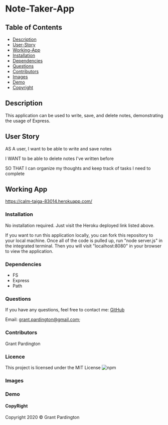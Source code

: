 # Note-Taker-App
 
## Table of Contents

- [Description](#description)
- [User-Story](#user-story)
- [Working-App](#working-app)
- [Installation](#installation)
- [Dependencies](#dependencies)
- [Questions](#questions)
- [Contributors](#contributors)
- [Images](#images)
- [Demo](#demo)
- [Copyright](#copyright)

## Description
This application can be used to write, save, and delete notes, demonstrating the usage of Express.


## User Story

AS A user, I want to be able to write and save notes

I WANT to be able to delete notes I've written before

SO THAT I can organize my thoughts and keep track of tasks I need to complete

## Working App

<https://calm-taiga-83014.herokuapp.com/>

### Installation

No installation required. Just visit the Heroku deployed link listed above.

If you want to run this application locally, you can fork this repository to your local machine. Once all of the code is pulled up, run "node server.js" in the integrated terminal. Then you will visit "localhost:8080" in your browser to view the application.

### Dependencies

- FS
- Express
- Path

### Questions

If you have any questions, feel free to contact me:
 [GitHub](https://github.com/gpardington) 
 
 Email: [grant.pardington@gmail.com](mailto:grant.pardington@gmail.com); 

### Contributors

Grant Pardington

### Licence

This project is licensed under the MIT License
![npm](https://img.shields.io/static/v1?label=license&message=MIT&color=blue)

### Images



### Demo



#### CopyRight

Copyright 2020 &copy; Grant Pardington